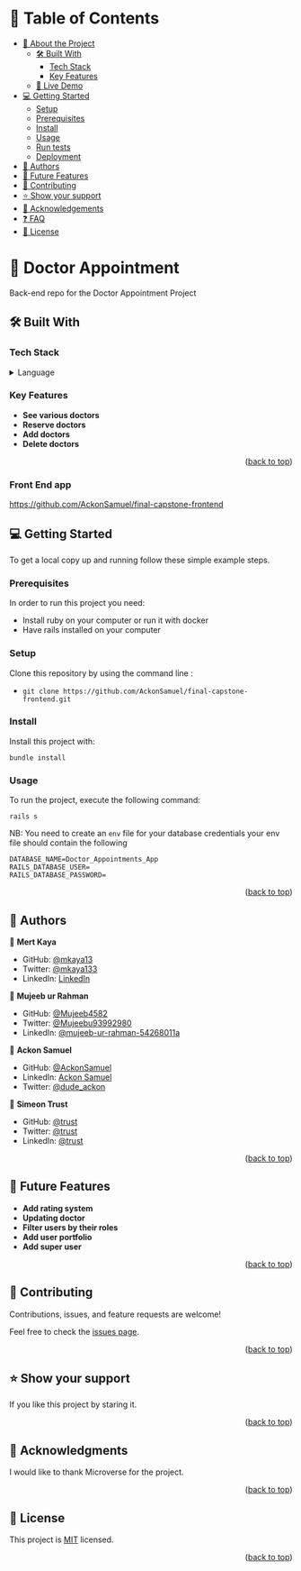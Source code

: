 <a name="readme-top"></a>

<!-- TABLE OF CONTENTS -->

# 📗 Table of Contents

- [📖 About the Project](#about-project)
  - [🛠 Built With](#built-with)
    - [Tech Stack](#tech-stack)
    - [Key Features](#key-features)
  - [🚀 Live Demo](#live-demo)
- [💻 Getting Started](#getting-started)
  - [Setup](#setup)
  - [Prerequisites](#prerequisites)
  - [Install](#install)
  - [Usage](#usage)
  - [Run tests](#run-tests)
  - [Deployment](#triangular_flag_on_post-deployment)
- [👥 Authors](#authors)
- [🔭 Future Features](#future-features)
- [🤝 Contributing](#contributing)
- [⭐️ Show your support](#support)
- [🙏 Acknowledgements](#acknowledgements)
- [❓ FAQ](#faq)
- [📝 License](#license)

<!-- PROJECT DESCRIPTION -->

# 📖 Doctor Appointment <a name="about-project"></a>

Back-end repo for the Doctor Appointment Project

## 🛠 Built With <a name="built-with"></a>

### Tech Stack <a name="tech-stack"></a>

<details>
  <summary>Language</summary>
  <ul>
    <li><a href="https://rubyonrails.org/">Rails</a></li>
    <li><a href="https://www.postgresql.org/">Postgresql</a></li>
  </ul>
</details>

<!-- Features -->

### Key Features <a name="key-features"></a>

- **See various doctors**
- **Reserve doctors**
- **Add doctors**
- **Delete doctors**

<p align="right">(<a href="#readme-top">back to top</a>)</p>

### Front End app <a name="live-demo"></a>

https://github.com/AckonSamuel/final-capstone-frontend

<!-- GETTING STARTED -->

## 💻 Getting Started <a name="getting-started"></a>

To get a local copy up and running follow these simple example steps.

### Prerequisites

In order to run this project you need:

- Install ruby on your computer or run it with docker
- Have rails installed on your computer

### Setup

Clone this repository by using the command line :

- `git clone https://github.com/AckonSamuel/final-capstone-frontend.git`

### Install

Install this project with:

`bundle install`

### Usage

To run the project, execute the following command:

`rails s`

NB: You need to create an `env` file for your database credentials
your env file should contain the following

```
DATABASE_NAME=Doctor_Appointments_App
RAILS_DATABASE_USER=
RAILS_DATABASE_PASSWORD=
```

<p align="right">(<a href="#readme-top">back to top</a>)</p>

<!-- AUTHORS -->

## 👥 Authors <a name="authors"></a>

👤 **Mert Kaya**

- GitHub: [@mkaya13](https://github.com/mkaya13)
- Twitter: [@mkaya133](https://twitter.com/mkaya133)
- LinkedIn: [LinkedIn](https://www.linkedin.com/in/mkaya13/)

👤 **Mujeeb ur Rahman**

- GitHub: [@Mujeeb4582](https://github.com/Mujeeb4582)
- Twitter: [@Mujeebu93992980](https://twitter.com/Mujeebu93992980)
- LinkedIn: [@mujeeb-ur-rahman-54268011a](https://linkedin.com/in/mujeeb-ur-rahman-54268011a)

👤 **Ackon Samuel**

- GitHub: [@AckonSamuel](https://github.com/AckonSamuel)
- LinkedIn: [Ackon Samuel](https://www.linkedin.com/in/samuel-yaw-ackon/)
- Twitter: [@dude_ackon](https://twitter.com/dude_ackon)

👤 **Simeon Trust**

- GitHub: [@trust]()
- Twitter: [@trust]()
- LinkedIn: [@trust]()

<p align="right">(<a href="#readme-top">back to top</a>)</p>

<!-- FUTURE FEATURES -->

## 🔭 Future Features <a name="future-features"></a>

- **Add rating system**
- **Updating doctor**
- **Filter users by their roles**
- **Add user portfolio**
- **Add super user**

<p align="right">(<a href="#readme-top">back to top</a>)</p>

<!-- CONTRIBUTING -->

## 🤝 Contributing <a name="contributing"></a>

Contributions, issues, and feature requests are welcome!

Feel free to check the [issues page](https://github.com/mkaya13/final-capstone-back-end/issues).

<p align="right">(<a href="#readme-top">back to top</a>)</p>

<!-- SUPPORT -->

## ⭐️ Show your support <a name="support"></a>

If you like this project by staring it.

<p align="right">(<a href="#readme-top">back to top</a>)</p>

<!-- ACKNOWLEDGEMENTS -->

## 🙏 Acknowledgments <a name="acknowledgements"></a>

I would like to thank Microverse for the project.

<p align="right">(<a href="#readme-top">back to top</a>)</p>

<!-- LICENSE -->

## 📝 License <a name="license"></a>

This project is [MIT](./LICENSE) licensed.

<p align="right">(<a href="#readme-top">back to top</a>)</p>
